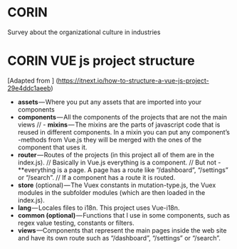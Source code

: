 # CORIN
Survey about the organizational culture in industries

# CORIN VUE js project structure
[Adapted from ] (https://itnext.io/how-to-structure-a-vue-js-project-29e4ddc1aeeb)

- **assets** — Where you put any assets that are imported into your components
-  **components** — All the components of the projects that are not the main views
// - **mixins** — The mixins are the parts of javascript code that is reused in different components. In a mixin you can put any component’s -methods from Vue.js they will be merged with the ones of the component that uses it.
- **router** — Routes of the projects (in this project all of them are in the index.js). 
// Basically in Vue.js everything is a component. 
// But not - **everything is a page. A page has a route like “/dashboard”, “/settings” or “/search”. 
// If a component has a route it is routed.
- **store** (optional) — The Vuex constants in mutation-type.js, the Vuex modules in the subfolder modules (which are then loaded in the index.js).
- **lang** — Locales files to i18n. This project uses Vue-i18n.
- **common (optional)** — Functions that I use in some components, such as regex value testing, constants or filters.
- **views** —Components that represent the main pages inside the web site and have its own route such as “/dashboard”, “/settings” or “/search”. 
